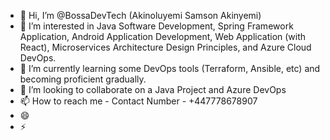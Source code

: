 - 👋 Hi, I’m @BossaDevTech (Akinoluyemi Samson Akinyemi)
- 👀 I’m interested in Java Software Development, Spring Framework Application, Android Application Development, Web Application (with React), Microservices Architecture Design Principles, and Azure Cloud DevOps.
- 🌱 I’m currently learning some DevOps tools (Terraform, Ansible, etc) and becoming proficient gradually.
- 💞️ I’m looking to collaborate on a Java Project and Azure DevOps
- 📫 How to reach me - Contact Number - +447778678907
- 😄 
- ⚡ 

<!---
BossaDevTech/BossaDevTech is a ✨ special ✨ repository because its `README.md` (this file) appears on your GitHub profile.
You can click the Preview link to take a look at your changes.
--->
